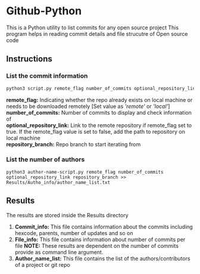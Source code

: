 # Github-Python

This is a Python utility to list commits for any open source project
This program helps in reading commit details and file strucutre of Open source code

## Instructions

### List the commit information

```bash
python3 script.py remote_flag number_of_commits optional_repository_link repository_branch
```

**remote_flag:** Indicating whether the repo already exists on local machine or needs to be downloaded remotely [Set value as *'remote'* or *'local'*]\
**number_of_commits:** Number of commits to display and check information of\
**optional_repository_link:** Link to the remote repository if remote_flag set to true. If the remote_flag value is set to false, add the path to repository on local machine\
**repository_branch:** Repo branch to start iterating from

### List the number of authors

```
python3 author-name-script.py remote_flag number_of_commits optional_repository_link repository_branch >> Results/Autho_info/author_name_list.txt
```

## Results

The results are stored inside the Results directory

1. **Commit_info:** This file contains information about the commits including hexcode, parents, number of updates and so on
2. **File_info:** This file contains information about number of commits per file
   **NOTE:** These results are dependent on the number of commits provide as command line argument.
3. **Author_name_list:** This file contains the list of the authors/contributors of a project or git repo
